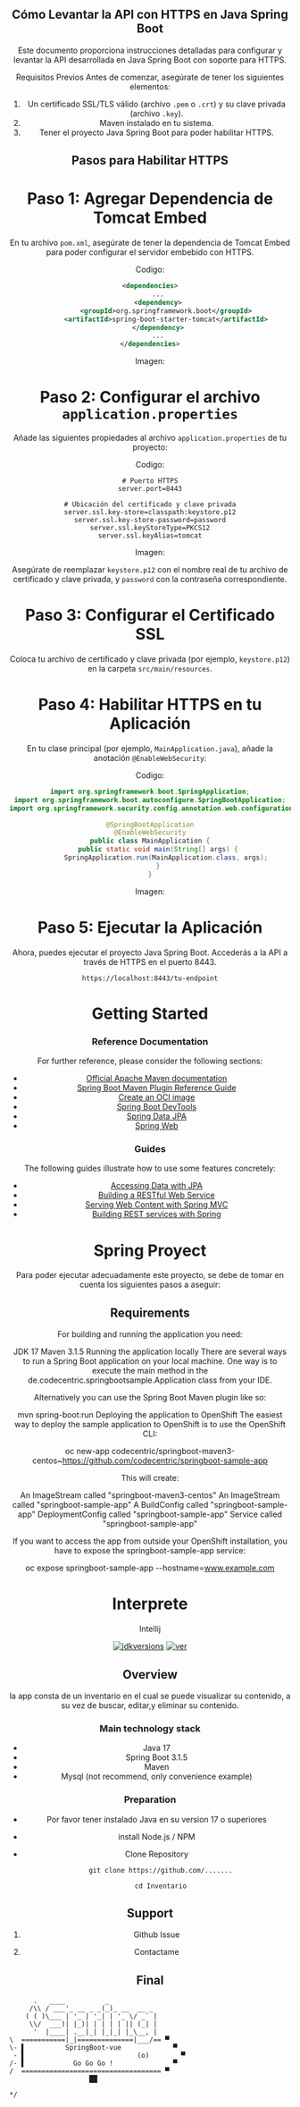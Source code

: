 
<div align="center">
    
## Cómo Levantar la API con HTTPS en Java Spring Boot

Este documento proporciona instrucciones detalladas para configurar y levantar la API desarrollada en Java Spring Boot con soporte para HTTPS.


Requisitos Previos
Antes de comenzar, asegúrate de tener los siguientes elementos:

1. Un certificado SSL/TLS válido (archivo `.pem` o `.crt`) y su clave privada (archivo `.key`).
2. Maven instalado en tu sistema.
3. Tener el proyecto Java Spring Boot para poder habilitar HTTPS.



## Pasos para Habilitar HTTPS

# Paso 1: Agregar Dependencia de Tomcat Embed

En tu archivo `pom.xml`, asegúrate de tener la dependencia de Tomcat Embed para poder configurar el servidor embebido con HTTPS.

Codigo:
```xml
<dependencies>
    ...
    <dependency>
        <groupId>org.springframework.boot</groupId>
        <artifactId>spring-boot-starter-tomcat</artifactId>
    </dependency>
    ...
</dependencies>
```

Imagen:
 




# Paso 2: Configurar el archivo `application.properties`

Añade las siguientes propiedades al archivo `application.properties` de tu proyecto:

Codigo:
```properties
# Puerto HTTPS
server.port=8443

# Ubicación del certificado y clave privada
server.ssl.key-store=classpath:keystore.p12
server.ssl.key-store-password=password
server.ssl.keyStoreType=PKCS12
server.ssl.keyAlias=tomcat
```

Imagen:
 


Asegúrate de reemplazar `keystore.p12` con el nombre real de tu archivo de certificado y clave privada, y `password` con la contraseña correspondiente.

# Paso 3: Configurar el Certificado SSL

Coloca tu archivo de certificado y clave privada (por ejemplo, `keystore.p12`) en la carpeta `src/main/resources`.










# Paso 4: Habilitar HTTPS en tu Aplicación

En tu clase principal (por ejemplo, `MainApplication.java`), añade la anotación `@EnableWebSecurity`:

Codigo:

```java
import org.springframework.boot.SpringApplication;
import org.springframework.boot.autoconfigure.SpringBootApplication;
import org.springframework.security.config.annotation.web.configuration.EnableWebSecurity;

@SpringBootApplication
@EnableWebSecurity
public class MainApplication {
    public static void main(String[] args) {
        SpringApplication.run(MainApplication.class, args);
    }
}
```

Imagen:
 


# Paso 5: Ejecutar la Aplicación

Ahora, puedes ejecutar el proyecto Java Spring Boot. Accederás a la API a través de HTTPS en el puerto 8443.

```
https://localhost:8443/tu-endpoint
```
 

# Getting Started

### Reference Documentation
For further reference, please consider the following sections:

* [Official Apache Maven documentation](https://maven.apache.org/guides/index.html)
* [Spring Boot Maven Plugin Reference Guide](https://docs.spring.io/spring-boot/docs/3.1.5/maven-plugin/reference/html/)
* [Create an OCI image](https://docs.spring.io/spring-boot/docs/3.1.5/maven-plugin/reference/html/#build-image)
* [Spring Boot DevTools](https://docs.spring.io/spring-boot/docs/3.1.5/reference/htmlsingle/index.html#using.devtools)
* [Spring Data JPA](https://docs.spring.io/spring-boot/docs/3.1.5/reference/htmlsingle/index.html#data.sql.jpa-and-spring-data)
* [Spring Web](https://docs.spring.io/spring-boot/docs/3.1.5/reference/htmlsingle/index.html#web)

### Guides
The following guides illustrate how to use some features concretely:

* [Accessing Data with JPA](https://spring.io/guides/gs/accessing-data-jpa/)
* [Building a RESTful Web Service](https://spring.io/guides/gs/rest-service/)
* [Serving Web Content with Spring MVC](https://spring.io/guides/gs/serving-web-content/)
* [Building REST services with Spring](https://spring.io/guides/tutorials/rest/)

# Spring Proyect
Para poder ejecutar adecuadamente este proyecto, se debe de tomar en cuenta los 
siguientes pasos a aseguir:

## Requirements
For building and running the application you need:

JDK 17
Maven 3.1.5
Running the application locally
There are several ways to run a Spring Boot application on your local machine. One way is to execute the main method in the de.codecentric.springbootsample.Application class from your IDE.

Alternatively you can use the Spring Boot Maven plugin like so:

mvn spring-boot:run
Deploying the application to OpenShift
The easiest way to deploy the sample application to OpenShift is to use the OpenShift CLI:

oc new-app codecentric/springboot-maven3-centos~https://github.com/codecentric/springboot-sample-app

This will create:

An ImageStream called "springboot-maven3-centos"
An ImageStream called "springboot-sample-app"
A BuildConfig called "springboot-sample-app"
DeploymentConfig called "springboot-sample-app"
Service called "springboot-sample-app"


If you want to access the app from outside your OpenShift installation, you have to expose the springboot-sample-app service:

oc expose springboot-sample-app --hostname=www.example.com

# Interprete

Intellij




[![jdkversions](https://img.shields.io/badge/Java-17%2B-yellow.svg)]()
[![ver](https://img.shields.io/badge/release-v0.1-red.svg)]()

## Overview

la app consta de un inventario en el cual se puede visualizar su contenido, a su vez de buscar, editar,y eliminar su contenido.


### Main technology stack

- Java 17
- Spring Boot 3.1.5
- Maven
- Mysql (not recommend, only convenience example)


### Preparation

- Por favor tener instalado Java en su version 17 o superiores
- install Node.js / NPM
- Clone Repository

        git clone https://github.com/.......
        
        cd Inventario


## Support

1. Github Issue

2. Contactame 

## Final
</div>

```
      .   ____          _
     /\\ / ___'_ __ _ _(_)_ __  __ _
    ( ( )\___ | '_ | '_| | '_ \/ _` |
     \\/  ___)| |_)| | | | | || (_| |
      '  |____| .__|_| |_|_| |_\__, |
\  ===========|_|==============|___/== ▀
\- ▌          SpringBoot-vue             ▀
 - ▌                            (o)        ▀
/- ▌            Go Go Go !               ▀
/  =================================== ▀
                    ██

*/

